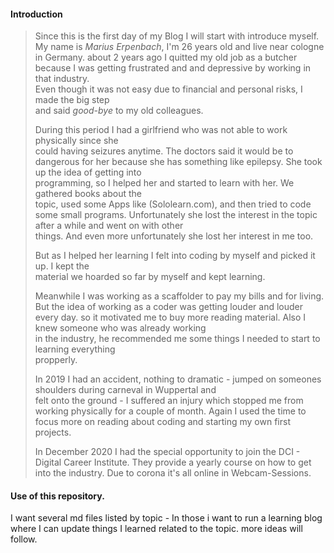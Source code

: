 #### Introduction

>Since this is the first day of my Blog I will start with introduce myself.
>My name is _*Marius Erpenbach*_, I'm 26 years old and live near cologne in Germany. 
>about 2 years ago I quitted my old job as a butcher because I was getting frustrated and
>and depressive by working in that industry.  
>Even though it was not easy due to financial and personal risks, I made the big step  
>and said _good-bye_ to my old colleagues. 
>
>During this period I had a girlfriend who was not able to work physically since she  
>could having seizures anytime. The doctors said it would be to dangerous for her 
>because she has something like epilepsy. She took up the idea of getting into  
>programming, so I helped her and started to learn with her. We gathered books about the  
>topic, used some Apps like (Sololearn.com), and then tried to code some small programs.
>Unfortunately she lost the interest in the topic after a while and went on with other  
>things. And even more unfortunately she lost her interest in me too.
>
>But as I helped her learning I felt into coding by myself and picked it up. I kept the  
>material we hoarded so far by myself and kept learning.
>
>Meanwhile I was working as a scaffolder to pay my bills and for living.
>But the idea of working as a coder was getting louder and louder every day. so it 
>motivated me to buy more reading material. Also I knew someone who was already working  
>in the industry, he recommended me some things I needed to start to learning everything  
>propperly. 
>
>In 2019 I had an accident, nothing to dramatic - jumped on someones shoulders during carneval in Wuppertal and  
>felt onto the ground - I suffered an injury which stopped me from working physically for a couple of month.
>Again I used the time to focus more on reading about coding and starting my own first projects.
>
>In December 2020 I had the special opportunity to join the DCI - Digital Career Institute.
>They provide a yearly course on how to get into the industry. Due to corona it's all online in Webcam-Sessions.
>

#### Use of this repository.
 I want several md files listed by topic - In those i want to run a learning blog where I can update things I learned related to the topic.
 more ideas will follow.

